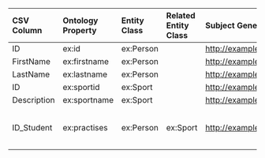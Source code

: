 | CSV Column | Ontology Property | Entity Class | Related Entity Class | Subject Generation | Join Condition |
| :--- | :--- | :--- | :--- | :--- | :--- |
| ID | ex:id | ex:Person | | http://example.org/person/{ID} | |
| FirstName | ex:firstname | ex:Person | | http://example.org/person/{ID} | |
| LastName | ex:lastname | ex:Person | | http://example.org/person/{ID} | |
| ID | ex:sportid | ex:Sport | | http://example.org/sport/{ID} | |
| Description | ex:sportname | ex:Sport | | http://example.org/sport/{ID} | |
| ID_Student | ex:practises | ex:Person | ex:Sport | http://example.org/person/{ID_Student} | student.ID == student_sport.ID_Student and sport.ID == student_sport.ID_Sport |
